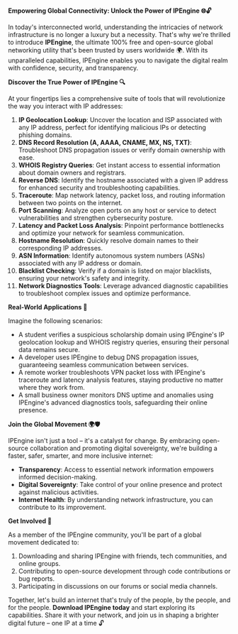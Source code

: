 **Empowering Global Connectivity: Unlock the Power of IPEngine 🌐🔓**

In today's interconnected world, understanding the intricacies of network infrastructure is no longer a luxury but a necessity. That's why we're thrilled to introduce **IPEngine**, the ultimate 100% free and open-source global networking utility that's been trusted by users worldwide 🌍. With its unparalleled capabilities, IPEngine enables you to navigate the digital realm with confidence, security, and transparency.

**Discover the True Power of IPEngine 🔍**

At your fingertips lies a comprehensive suite of tools that will revolutionize the way you interact with IP addresses:

1.  **IP Geolocation Lookup**: Uncover the location and ISP associated with any IP address, perfect for identifying malicious IPs or detecting phishing domains.
2.  **DNS Record Resolution (A, AAAA, CNAME, MX, NS, TXT)**: Troubleshoot DNS propagation issues or verify domain ownership with ease.
3.  **WHOIS Registry Queries**: Get instant access to essential information about domain owners and registrars.
4.  **Reverse DNS**: Identify the hostname associated with a given IP address for enhanced security and troubleshooting capabilities.
5.  **Traceroute**: Map network latency, packet loss, and routing information between two points on the internet.
6.  **Port Scanning**: Analyze open ports on any host or service to detect vulnerabilities and strengthen cybersecurity posture.
7.  **Latency and Packet Loss Analysis**: Pinpoint performance bottlenecks and optimize your network for seamless communication.
8.  **Hostname Resolution**: Quickly resolve domain names to their corresponding IP addresses.
9.  **ASN Information**: Identify autonomous system numbers (ASNs) associated with any IP address or domain.
10. **Blacklist Checking**: Verify if a domain is listed on major blacklists, ensuring your network's safety and integrity.
11. **Network Diagnostics Tools**: Leverage advanced diagnostic capabilities to troubleshoot complex issues and optimize performance.

**Real-World Applications 📡**

Imagine the following scenarios:

*   A student verifies a suspicious scholarship domain using IPEngine's IP geolocation lookup and WHOIS registry queries, ensuring their personal data remains secure.
*   A developer uses IPEngine to debug DNS propagation issues, guaranteeing seamless communication between services.
*   A remote worker troubleshoots VPN packet loss with IPEngine's traceroute and latency analysis features, staying productive no matter where they work from.
*   A small business owner monitors DNS uptime and anomalies using IPEngine's advanced diagnostics tools, safeguarding their online presence.

**Join the Global Movement 🌍🛡️**

IPEngine isn't just a tool – it's a catalyst for change. By embracing open-source collaboration and promoting digital sovereignty, we're building a faster, safer, smarter, and more inclusive internet:

*   **Transparency**: Access to essential network information empowers informed decision-making.
*   **Digital Sovereignty**: Take control of your online presence and protect against malicious activities.
*   **Internet Health**: By understanding network infrastructure, you can contribute to its improvement.

**Get Involved 🚀**

As a member of the IPEngine community, you'll be part of a global movement dedicated to:

1.  Downloading and sharing IPEngine with friends, tech communities, and online groups.
2.  Contributing to open-source development through code contributions or bug reports.
3.  Participating in discussions on our forums or social media channels.

Together, let's build an internet that's truly of the people, by the people, and for the people. **Download IPEngine today** and start exploring its capabilities. Share it with your network, and join us in shaping a brighter digital future – one IP at a time 🔓